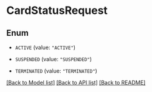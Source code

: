 # CardStatusRequest

## Enum


* `ACTIVE` (value: `"ACTIVE"`)

* `SUSPENDED` (value: `"SUSPENDED"`)

* `TERMINATED` (value: `"TERMINATED"`)


[[Back to Model list]](../README.md#documentation-for-models) [[Back to API list]](../README.md#documentation-for-api-endpoints) [[Back to README]](../README.md)


